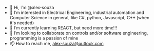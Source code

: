 - 👋 Hi, I’m @aIex-souza
- 👀 I’m interested in Electrical Engineering, industrial automation and Computer Science in general, like C#, python, Javascript, C++ (when it's needed)
- 🌱 I’m currently learning REACT, but need more time!!!
- 💞️ I’m looking to collaborate on controls and/or software engineering, programming is a passion of mine
- 📫 How to reach me, alex-souza@outlook.com

<!---
aIex-souza/aIex-souza is a ✨ special ✨ repository because its `README.md` (this file) appears on your GitHub profile.
You can click the Preview link to take a look at your changes.
--->
